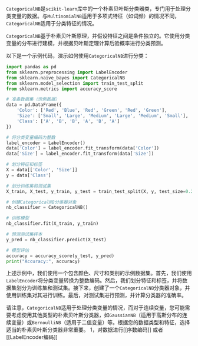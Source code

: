 `CategoricalNB`是`scikit-learn`库中的一个朴素贝叶斯分类器类，专门用于处理分类变量的数据。与`MultinomialNB`适用于多项式特征（如词频）的情况不同，`CategoricalNB`适用于分类特征的情况。

`CategoricalNB`基于朴素贝叶斯原理，并假设特征之间是条件独立的。它使用分类变量的分布进行建模，并根据贝叶斯定理计算后验概率进行分类预测。

以下是一个示例代码，演示如何使用`CategoricalNB`进行分类：

```python
import pandas as pd
from sklearn.preprocessing import LabelEncoder
from sklearn.naive_bayes import CategoricalNB
from sklearn.model_selection import train_test_split
from sklearn.metrics import accuracy_score

# 准备数据集（示例数据）
data = pd.DataFrame({
    'Color': ['Red', 'Blue', 'Red', 'Green', 'Red', 'Green'],
    'Size': ['Small', 'Large', 'Medium', 'Large', 'Medium', 'Small'],
    'Class': ['A', 'B', 'B', 'A', 'B', 'A']
})

# 将分类变量编码为整数
label_encoder = LabelEncoder()
data['Color'] = label_encoder.fit_transform(data['Color'])
data['Size'] = label_encoder.fit_transform(data['Size'])

# 划分特征和标签
X = data[['Color', 'Size']]
y = data['Class']

# 划分训练集和测试集
X_train, X_test, y_train, y_test = train_test_split(X, y, test_size=0.2, random_state=42)

# 创建CategoricalNB分类器对象
nb_classifier = CategoricalNB()

# 训练模型
nb_classifier.fit(X_train, y_train)

# 预测测试集样本
y_pred = nb_classifier.predict(X_test)

# 模型评估
accuracy = accuracy_score(y_test, y_pred)
print("Accuracy:", accuracy)
```

上述示例中，我们使用一个包含颜色、尺寸和类别的示例数据集。首先，我们使用`LabelEncoder`将分类变量转换为整数编码。然后，我们划分特征和标签，并将数据集划分为训练集和测试集。接下来，创建了一个`CategoricalNB`分类器对象，并使用训练集对其进行训练。最后，对测试集进行预测，并计算分类器的准确率。

请注意，`CategoricalNB`适用于处理分类变量的情况，而对于连续变量，您可能需要考虑使用其他类型的朴素贝叶斯分类器，如`GaussianNB`（适用于高斯分布的连续变量）或`BernoulliNB`（适用于二值变量）等。根据您的数据类型和特征，选择适当的朴素贝叶斯分类器非常重要。
1，对数据进行[[序数编码]] 或者 [[LabelEncoder编码]]
